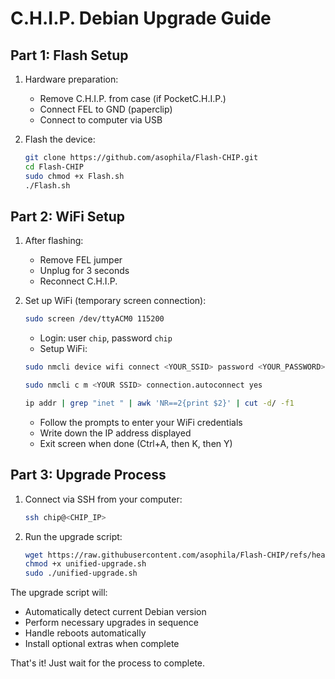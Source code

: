 # C.H.I.P. Debian Upgrade Guide

## Part 1: Flash Setup
1. Hardware preparation:
   - Remove C.H.I.P. from case (if PocketC.H.I.P.)
   - Connect FEL to GND (paperclip)
   - Connect to computer via USB

2. Flash the device:
   ```bash
   git clone https://github.com/asophila/Flash-CHIP.git
   cd Flash-CHIP
   sudo chmod +x Flash.sh
   ./Flash.sh
   ```

## Part 2: WiFi Setup
1. After flashing:
   - Remove FEL jumper
   - Unplug for 3 seconds
   - Reconnect C.H.I.P.

2. Set up WiFi (temporary screen connection):
   ```bash
   sudo screen /dev/ttyACM0 115200
   ```
   - Login: user `chip`, password `chip`
   - Setup WiFi:
   ```bash
   sudo nmcli device wifi connect <YOUR_SSID> password <YOUR_PASSWORD>
   ```
   ```bash
   sudo nmcli c m <YOUR SSID> connection.autoconnect yes
   ```
   ```bash
   ip addr | grep "inet " | awk 'NR==2{print $2}' | cut -d/ -f1 
   ```
   - Follow the prompts to enter your WiFi credentials
   - Write down the IP address displayed
   - Exit screen when done (Ctrl+A, then K, then Y)

## Part 3: Upgrade Process
1. Connect via SSH from your computer:
   ```bash
   ssh chip@<CHIP_IP>
   ```

2. Run the upgrade script:
   ```bash
   wget https://raw.githubusercontent.com/asophila/Flash-CHIP/refs/heads/master/CHIP-updater/unified-upgrade.sh
   chmod +x unified-upgrade.sh
   sudo ./unified-upgrade.sh
   ```

The upgrade script will:
- Automatically detect current Debian version
- Perform necessary upgrades in sequence
- Handle reboots automatically
- Install optional extras when complete

That's it! Just wait for the process to complete.
